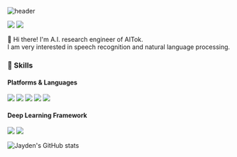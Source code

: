  ![header](https://capsule-render.vercel.app/api?type=wave&color=F4D47B&height=300&section=header&text=Jayden&fontSize=90)

 
 <a href="mailto:jhs0256@gmail.com" target="_blank"><img src="https://img.shields.io/badge/jhs0256@gmail.com-EA4335?style=flat-square&logo=Gmail&logoColor=white"/></a>
 <a href="https://www.linkedin.com/in/jayden5744/" target="_blank"><img src="https://img.shields.io/badge/LinkedIn-0A66C2?style=flat-square&logo=Linkedin&logoColor=white"/></a></br>

👋 Hi there! I'm A.I. research engineer of AITok.<br/>
I am very interested in speech recognition and natural language processing. 


### 💪 Skills
#### Platforms & Languages
<img src="https://img.shields.io/badge/Python-3776AB?style=flat-square&logo=Python&logoColor=white"/> <img src="https://img.shields.io/badge/MySQL-4479A1?style=flat-square&logo=MySQL&logoColor=white"/> <img src="https://img.shields.io/badge/Flask-000000?style=flat-square&logo=Flask&logoColor=white"/> <img src="https://img.shields.io/badge/Docker-2496ED?style=flat-square&logo=Docker&logoColor=white"/> <img src="https://img.shields.io/badge/Django-092E20?style=flat-square&logo=Django&logoColor=white"/>

#### Deep Learning Framework
<img src="https://img.shields.io/badge/pytorch-EE4C2C?style=flat-square&logo=pytorch&logoColor=white"/> <img src="https://img.shields.io/badge/PytorchLightning-792EE5?style=flat-square&logo=PytorchLightning&logoColor=white"/>



![Jayden's GitHub stats](https://github-readme-stats.vercel.app/api?username=jayden5744&show_icons=true&theme=gruvbox  )


<!--
**jayden5744/jayden5744** is a ✨ _special_ ✨ repository because its `README.md` (this file) appears on your GitHub profile.

Here are some ideas to get you started:
- 🔭 I’m currently working on ...
- 🌱 I’m currently learning ...
- 👯 I’m looking to collaborate on ...
- 🤔 I’m looking for help with ...
- 💬 Ask me about ...
- 📫 How to reach me: ...
- 😄 Pronouns: ...
- ⚡ Fun fact: ...
-->
